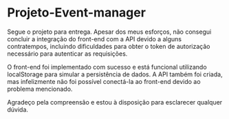 # Projeto-Event-manager

Segue o projeto para entrega. Apesar dos meus esforços, não consegui concluir a integração do front-end com a API devido a alguns contratempos, incluindo dificuldades para obter o token de autorização necessário para autenticar as requisições.

O front-end foi implementado com sucesso e está funcional utilizando localStorage para simular a persistência de dados. A API também foi criada, mas infelizmente não foi possível conectá-la ao front-end devido ao problema mencionado.

Agradeço pela compreensão e estou à disposição para esclarecer qualquer dúvida.